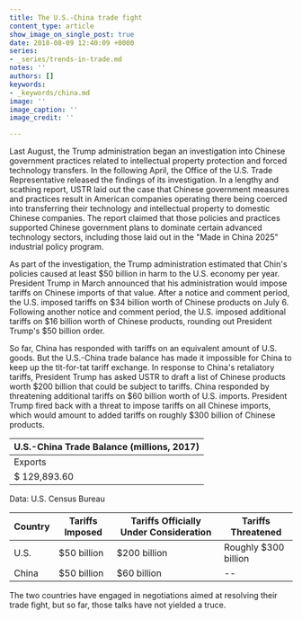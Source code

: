 ```yaml
---
title: The U.S.-China trade fight
content_type: article
show_image_on_single_post: true
date: 2018-08-09 12:40:09 +0000
series:
- _series/trends-in-trade.md
notes: ''
authors: []
keywords:
- _keywords/china.md
image: ''
image_caption: ''
image_credit: ''

---
```

Last August, the Trump administration began an investigation into Chinese government practices related to intellectual property protection and forced technology transfers. In the following April, the Office of the U.S. Trade Representative released the findings of its investigation. In a lengthy and scathing report, USTR laid out the case that Chinese government measures and practices result in American companies operating there being coerced into transferring their technology and intellectual property to domestic Chinese companies. The report claimed that those policies and practices supported Chinese government plans to dominate certain advanced technology sectors, including those laid out in the "Made in China 2025" industrial policy program.

As part of the investigation, the Trump administration estimated that Chin's policies caused at least $50 billion in harm to the U.S. economy per year. President Trump in March announced that his administration would impose tariffs on Chinese imports of that value. After a notice and comment period, the U.S. imposed tariffs on $34 billion worth of Chinese products on July 6. Following another notice and comment period, the U.S. imposed additional tariffs on $16 billion worth of Chinese products, rounding out President Trump's $50 billion order.

So far, China has responded with tariffs on an equivalent amount of U.S. goods. But the U.S.-China trade balance has made it impossible for China to keep up the tit-for-tat tariff exchange. In response to China's retaliatory tariffs, President Trump has asked USTR to draft a list of Chinese products worth $200 billion that could be subject to tariffs. China responded by threatening additional tariffs on $60 billion worth of U.S. imports. President Trump fired back with a threat to impose tariffs on all Chinese imports, which would amount to added tariffs on roughly $300 billion of Chinese products.

| U.S.-China Trade Balance (millions, 2017) |
| --- |
| Exports | Imports | Balance |
|  $         129,893.60 |  $          505,470.00 | -$375,576.40 |

Data: U.S. Census Bureau

| Country | Tariffs Imposed | Tariffs Officially Under Consideration | Tariffs Threatened |
| --- | --- | --- | --- |
| U.S. | $50 billion | $200 billion | Roughly $300 billion |
| China | $50 billion | $60 billion | -- |

The two countries have engaged in negotiations aimed at resolving their trade fight, but so far, those talks have not yielded a truce.
